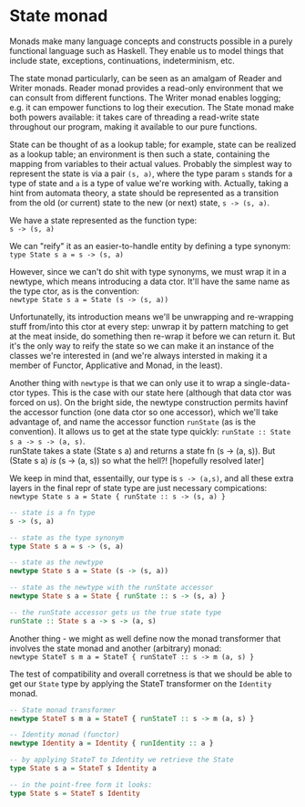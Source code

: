 # State monad

Monads make many language concepts and constructs possible in a purely functional language such as Haskell. They enable us to model things that include state, exceptions, continuations, indeterminism, etc.

The state monad particularly, can be seen as an amalgam of Reader and Writer monads. Reader monad provides a read-only environment that we can consult from different functions. The Writer monad enables logging; e.g. it can empower functions to log their execution. The State monad make both powers available: it takes care of threading a read-write state throughout our program, making it available to our pure functions.

State can be thought of as a lookup table; for example, state can be realized as a lookup table; an environment is then such a state, containing the mapping from variables to their actual values. Probably the simplest way to represent the state is via a pair `(s, a)`, where the type param `s` stands for a type of state and `a` is a type of value we're working with. Actually, taking a hint from automata theory, a state should be represented as a transition from the old (or current) state to the new (or next) state, `s -> (s, a)`.

We have a state represented as the function type:    
`s -> (s, a)`

We can "reify" it as an easier-to-handle entity by defining a type synonym:    
`type State s a = s -> (s, a)`

However, since we can't do shit with type synonyms, we must wrap it in a newtype, which means introducing a data ctor. It'll have the same name as the type ctor, as is the convention:    
`newtype State s a = State (s -> (s, a))`

Unfortunatelly, its introduction means we'll be unwrapping and re-wrapping stuff from/into this ctor at every step: unwrap it by pattern matching to get at the meat inside, do something then re-wrap it before we can return it. But it's the only way to reify the state so we can make it an instance of the classes we're interested in (and we're always intersted in making it a member of Functor, Applicative and Monad, in the least).

Another thing with `newtype` is that we can only use it to wrap a single-data- ctor types. This is the case with our state here (although that data ctor was forced on us). On the bright side, the newtype construction permits havinf the accessor function (one data ctor so one accessor), which we'll take advantage of, and name the accessor function `runState` (as is the convention). It allows us to get at the state type quickly: `runState :: State s a -> s -> (a, s)`.    
runState takes a state (State s a) and returns a state fn (s -> (a, s)).
But (State s a) *is* (s -> (a, s)) so what the hell?! [hopefully resolved later]

We keep in mind that, essentailly, our type is `s -> (a,s)`, and all these extra layers in the final repr of state type are just necessary compications:   
`newtype State s a = State { runState :: s -> (s, a) }`


```hs
-- state is a fn type
s -> (s, a)

-- state as the type synonym
type State s a = s -> (s, a)

-- state as the newtype
newtype State s a = State (s -> (s, a))

-- state as the newtype with the runState accessor
newtype State s a = State { runState :: s -> (s, a) }

-- the runState accessor gets us the true state type
runState :: State s a -> s -> (a, s)
```


Another thing - we might as well define now the monad transformer that involves the state monad and another (arbitrary) monad:    
`newtype StateT s m a = StateT { runStateT :: s -> m (a, s) }`

The test of compatibility and overall corretness is that we should be able to get our `State` type by applying the StateT transformer on the `Identity` monad.

```hs
-- State monad transformer
newtype StateT s m a = StateT { runStateT :: s -> m (a, s) }

-- Identity monad (functor)
newtype Identity a = Identity { runIdentity :: a }

-- by applying StateT to Identity we retrieve the State
type State s a = StateT s Identity a

-- in the point-free form it looks:
type State s = StateT s Identity
```

